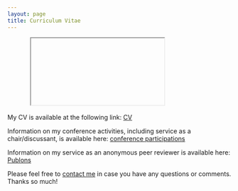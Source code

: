 ```yaml
---
layout: page
title: Curriculum Vitae
---
```


<html>
    <body>
        <iframe
                    src="https://docs.google.com/gview?url=https://github.com/jktboston/jktboston.github.io/blob/01f183f20b0bee75385ac0f1ec60daced3269d95/img/JBoston_CV_Jan2023.pdf"
            style="width: 90%; 
                    height: 1000px">
            <p>Your browser does not support iframes.</p>
        </iframe>
    </body>
</html>

<p>My CV is available at the following link: <a href="https://www.dropbox.com/s/zbrl2a99lmlyf95/JBoston_CV_Jan2023.pdf?dl=0">CV</a></p>



<p>Information on my conference activities, including service as a chair/discussant, is available here: <a href="https://www.dropbox.com/s/pbmy8zpvv8o61og/Boston_Conf_sept2022.pdf?dl=0" target="_blank">conference participations</a></p>

<p>Information on my service as an anonymous peer reviewer is available here: <a href="https://www.webofscience.com/wos/author/record/1441944" target="_blank">Publons</a></p>


<p>Please feel free to 
<a href="mailto:jboston@bgsu.edu" target="_blank">contact me</a> in case you have any questions or comments. Thanks so much!</p>
